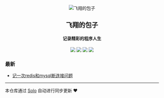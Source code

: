 <p align="center"><img alt="飞翔的包子" src="https://static.b3log.org/images/brand/solo-32.png"></p><h2 align="center">
飞翔的包子
</h2>

<h4 align="center">记录精彩的程序人生</h4>
<p align="center"><a title="飞翔的包子" target="_blank" href="https://github.com/ken2105x/solo-blog"><img src="https://img.shields.io/github/last-commit/ken2105x/solo-blog.svg?style=flat-square&color=FF9900"></a>
<a title="GitHub repo size in bytes" target="_blank" href="https://github.com/ken2105x/solo-blog"><img src="https://img.shields.io/github/repo-size/ken2105x/solo-blog.svg?style=flat-square"></a>
<a title="Solo Version" target="_blank" href="https://github.com/b3log/solo/releases"><img src="https://img.shields.io/badge/solo-3.6.4-f1e05a.svg?style=flat-square&color=blueviolet"></a>
<a title="Hits" target="_blank" href="https://github.com/b3log/hits"><img src="https://hits.b3log.org/ken2105x/solo-blog.svg"></a></p>

### 最新

* [记一次redis和mysql断连接问题](https://www.havejoy.top/articles/2019/09/17/1568710290851.html)



---

本仓库通过 [Solo](https://github.com/b3log/solo) 自动进行同步更新 ❤️ 